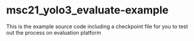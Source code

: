 # msc21_yolo3_evaluate-example
This is the example source code including a checkpoint file for you to test out the process on evaluation platform
